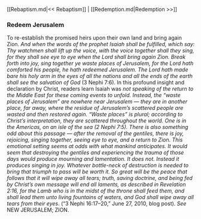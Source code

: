 [[Rebaptism.md|<< Rebaptism]]  |  [[Redemption.md|Redemption >>]]

### Redeem Jerusalem
To re-establish the promised heirs upon their own land and bring again Zion. *And when the words of the prophet Isaiah shall be fulfilled, which say: Thy watchmen shall lift up the voice, with the voice together shall they sing, for they shall see eye to eye when the Lord shall bring again Zion. Break forth into joy, sing together ye waste places of Jerusalem, for the Lord hath comforted his people, he hath redeemed Jerusalem. The Lord hath made bare his holy arm in the eyes of all the nations and all the ends of the earth shall see the salvation of God* (3 Nephi 7:6). In this profound insight and declaration by Christ, readers learn Isaiah was *not *speaking of the return to the Middle East for these coming events to unfold. Instead, the “waste places of Jerusalem” are nowhere near Jerusalem — they are in another place, far away, where the residue of Jerusalem’s scattered people are wasted and then restored again. “Waste places” is plural; according to Christ’s interpretation, they are scattered throughout the world. One is in the Americas, on an *isle of the sea* (2 Nephi 7:5). There is also something odd about this passage — after the removal of the gentiles, there is joy, rejoicing, singing together, seeing eye to eye, and a return to Zion. This emotional setting seems at odds with what mankind anticipates. It would seem that destroying the gentiles and experiencing the trauma of those days would produce mourning and lamentation. It does not. Instead it produces singing in joy. Whatever bottle-neck of destruction is needed to bring that triumph to pass will be worth it. So great will be the peace that follows that it will wipe away all tears; truth, saving doctrine, and being fed by Christ’s own message will end all laments, as described in Revelation 2:16,* for the Lamb who is in the midst of the throne shall feed them, and shall lead them unto living fountains of waters, and God shall wipe away all tears from their eyes*. (“3 Nephi 16:17–20,” June 27, 2010, blog post). *See* NEW JERUSALEM; ZION.